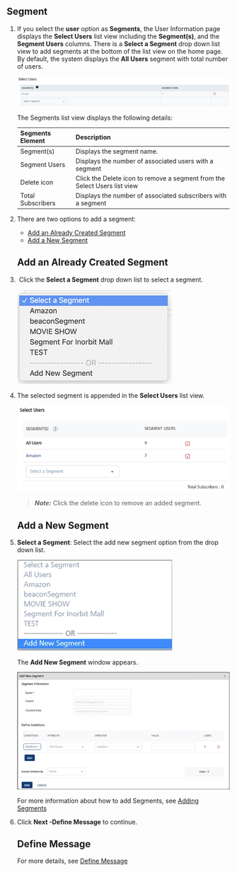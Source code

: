                             


Segment
-------

1.  If you select the **user** option as **Segments**, the User Information page displays the **Select Users** list view including the **Segment(s)**, and the **Segment Users** columns. There is a **Select a Segment** drop down list view to add segments at the bottom of the list view on the home page. By default, the system displays the **All Users** segment with total number of users.
    
    ![](../Resources/Images/Engagement/Adhoc/SMS_Message/smshomesubs_600x85.png)
    
    The Segments list view displays the following details:  
    
    | Segments Element | Description |
    | --- | --- |
    | Segment(s) | Displays the segment name. |
    | Segment Users | Displays the number of associated users with a segment |
    | Delete icon | Click the Delete icon to remove a segment from the Select Users list view |
    | Total Subscribers | Displays the number of associated subscribers with a segment |
    
2.  There are two options to add a segment:
    
    *   [Add an Already Created Segment](#add-an-already-created-segment)
    *   [Add a New Segment](#add-a-new-segment)
    
    Add an Already Created Segment
    ------------------------------
    
3.   Click the **Select a Segment** drop down list to select a segment.
    
    ![](../Resources/Images/Engagement/Adhoc/Push_Message/selsegddlist.png)
    
4.  The selected segment is appended in the **Select Users** list view.
    
    ![](../Resources/Images/Engagement/Adhoc/Push_Message/ebaysegment_599x113.png)
    
    > **_Note:_** Click the delete icon to remove an added segment.
    
    Add a New Segment
    -----------------
    
5.  **Select a Segment**: Select the add new segment option from the drop down list.
    
    ![](../Resources/Images/Engagement/Adhoc/Push_Message/addnewsegmentddlist.png)
    
    The **Add New Segment** window appears.
    
    ![](../Resources/Images/Engagement/Adhoc/Push_Message/addsegmentwindow_597x328.png)
    
    For more information about how to add Segments, see [Adding Segments](../../../../Foundry/vms_console_user_guide/Content/Segments/Adding_a_Segment.md)
    
6.  Click **Next -Define Message** to continue.
    
    Define Message
    --------------
    
    For more details, see [Define Message](General_Channel_Type_SMS_Message.md#define-message)
